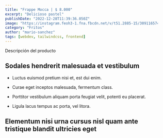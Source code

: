 ```yaml
---
title: "Frappe Mocca | $ 8.000"
excerpt: "Delicioso pastel"
publishDate: "2022-12-28T11:39:36.050Z"
image: "https://instagram.feoh3-1.fna.fbcdn.net/v/t51.2885-15/309116574_1337111926821856_68031429170691986_n.jpg?stp=dst-jpg_e35_p1080x1080&_nc_ht=instagram.feoh3-1.fna.fbcdn.net&_nc_cat=104&_nc_ohc=SUUOrPOk4jkAX-D4u5x&edm=AGenrX8BAAAA&ccb=7-5&oh=00_AfCpKLvOiiLVD3j_DfBQHvCXMkab1r-vVn1z-YA8giC3mw&oe=63FBF5DB&_nc_sid=5eceaa"
category: "Fritos"
author: "mario-sanchez"
tags: [webdev, tailwindcss, frontend]
---
```


Descripción del producto

## Sodales hendrerit malesuada et vestibulum

- Luctus euismod pretium nisi et, est dui enim.

- Curae eget inceptos malesuada, fermentum class.

- Porttitor vestibulum aliquam porta feugiat velit, potenti eu placerat.

- Ligula lacus tempus ac porta, vel litora.


## Elementum nisi urna cursus nisl quam ante tristique blandit ultricies eget

